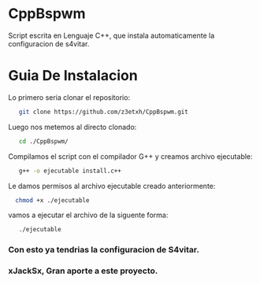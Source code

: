 # CppBspwm
Script escrita en Lenguaje C++, que instala automaticamente la configuracion de s4vitar.

<h1>Guia De Instalacion</h1>

Lo primero seria clonar el repositorio:
```bash
   git clone https://github.com/z3etxh/CppBspwm.git
```

Luego nos metemos al directo clonado:
```bash
   cd ./CppBspwm/
```

Compilamos el script con el compilador G++ y creamos archivo ejecutable:
```bash
   g++ -o ejecutable install.c++
```
Le damos permisos al archivo ejecutable creado anteriormente:
```bash
  chmod +x ./ejecutable
```

vamos a ejecutar el archivo de la siguente forma:
```bash
   ./ejecutable
```

<h3>Con esto ya tendrias la configuracion de S4vitar.</h3>

<h3>xJackSx, Gran aporte a este proyecto.</h3>
